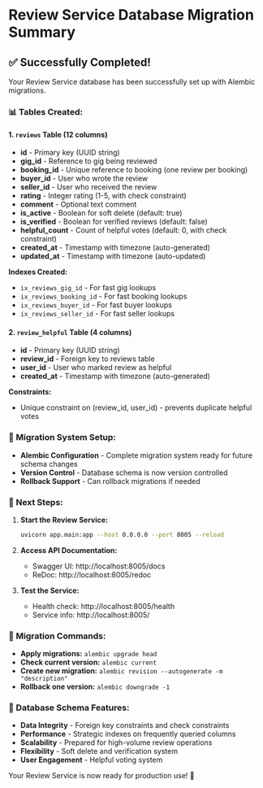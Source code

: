 # Review Service Database Migration Summary

## ✅ Successfully Completed!

Your Review Service database has been successfully set up with Alembic migrations.

### 📊 Tables Created:

#### 1. `reviews` Table (12 columns)

- **id** - Primary key (UUID string)
- **gig_id** - Reference to gig being reviewed
- **booking_id** - Unique reference to booking (one review per booking)
- **buyer_id** - User who wrote the review
- **seller_id** - User who received the review
- **rating** - Integer rating (1-5, with check constraint)
- **comment** - Optional text comment
- **is_active** - Boolean for soft delete (default: true)
- **is_verified** - Boolean for verified reviews (default: false)
- **helpful_count** - Count of helpful votes (default: 0, with check constraint)
- **created_at** - Timestamp with timezone (auto-generated)
- **updated_at** - Timestamp with timezone (auto-updated)

**Indexes Created:**

- `ix_reviews_gig_id` - For fast gig lookups
- `ix_reviews_booking_id` - For fast booking lookups
- `ix_reviews_buyer_id` - For fast buyer lookups
- `ix_reviews_seller_id` - For fast seller lookups

#### 2. `review_helpful` Table (4 columns)

- **id** - Primary key (UUID string)
- **review_id** - Foreign key to reviews table
- **user_id** - User who marked review as helpful
- **created_at** - Timestamp with timezone (auto-generated)

**Constraints:**

- Unique constraint on (review_id, user_id) - prevents duplicate helpful votes

### 🔧 Migration System Setup:

- **Alembic Configuration** - Complete migration system ready for future schema changes
- **Version Control** - Database schema is now version controlled
- **Rollback Support** - Can rollback migrations if needed

### 🚀 Next Steps:

1. **Start the Review Service:**

   ```bash
   uvicorn app.main:app --host 0.0.0.0 --port 8005 --reload
   ```

2. **Access API Documentation:**

   - Swagger UI: http://localhost:8005/docs
   - ReDoc: http://localhost:8005/redoc

3. **Test the Service:**
   - Health check: http://localhost:8005/health
   - Service info: http://localhost:8005/

### 📝 Migration Commands:

- **Apply migrations:** `alembic upgrade head`
- **Check current version:** `alembic current`
- **Create new migration:** `alembic revision --autogenerate -m "description"`
- **Rollback one version:** `alembic downgrade -1`

### 🔐 Database Schema Features:

- **Data Integrity** - Foreign key constraints and check constraints
- **Performance** - Strategic indexes on frequently queried columns
- **Scalability** - Prepared for high-volume review operations
- **Flexibility** - Soft delete and verification system
- **User Engagement** - Helpful voting system

Your Review Service is now ready for production use! 🎉
